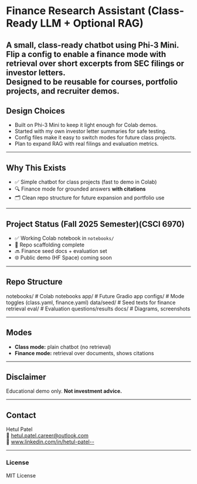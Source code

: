 # Finance Research Assistant (Class-Ready LLM + Optional RAG)

A small, class-ready chatbot using Phi-3 Mini.  
Flip a config to enable a **finance** mode with retrieval over short excerpts from SEC filings or investor letters.  
Designed to be reusable for courses, portfolio projects, and recruiter demos.
---
## Design Choices
- Built on Phi-3 Mini to keep it light enough for Colab demos.
- Started with my own investor letter summaries for safe testing.
- Config files make it easy to switch modes for future class projects.
- Plan to expand RAG with real filings and evaluation metrics.
---

## Why This Exists
- ✅ Simple chatbot for class projects (fast to demo in Colab)
- 🔍 Finance mode for grounded answers **with citations**
- 🗂️ Clean repo structure for future expansion and portfolio use

---

## Project Status (Fall 2025 Semester)(CSCI 6970)
- ✅ Working Colab notebook in `notebooks/`
- 🧩 Repo scaffolding complete
- 🔜 Finance seed docs + evaluation set
- 🌐 Public demo (HF Space) coming soon

---

## Repo Structure

notebooks/ # Colab notebooks
app/ # Future Gradio app
configs/ # Mode toggles (class.yaml, finance.yaml)
data/seed/ # Seed texts for finance retrieval
eval/ # Evaluation questions/results
docs/ # Diagrams, screenshots


---

## Modes
- **Class mode:** plain chatbot (no retrieval)
- **Finance mode:** retrieval over documents, shows citations

---

## Disclaimer
Educational demo only. **Not investment advice.**

---

## Contact
Hetul Patel  
📧 hetul.patel.career@outlook.com  
🔗 www.linkedin.com/in/hetul-patel-- 

---

### License
MIT License

